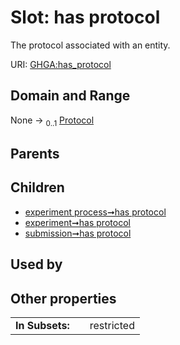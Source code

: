 
# Slot: has protocol


The protocol associated with an entity.

URI: [GHGA:has_protocol](https://w3id.org/GHGA/has_protocol)


## Domain and Range

None &#8594;  <sub>0..1</sub> [Protocol](Protocol.md)

## Parents


## Children

 *  [experiment process➞has protocol](experiment_process_has_protocol.md)
 *  [experiment➞has protocol](experiment_has_protocol.md)
 *  [submission➞has protocol](submission_has_protocol.md)

## Used by


## Other properties

|  |  |  |
| --- | --- | --- |
| **In Subsets:** | | restricted |

